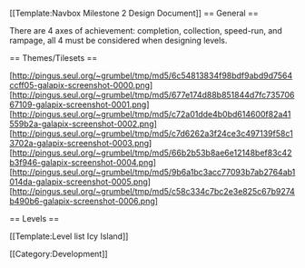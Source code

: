 [[Template:Navbox Milestone 2 Design Document]]
== General ==

There are 4 axes of achievement: completion, collection, speed-run, and rampage, all 4 must be considered when designing levels.

== Themes/Tilesets ==

[http://pingus.seul.org/~grumbel/tmp/md5/6c54813834f98bdf9abd9d7564ccff05-galapix-screenshot-0000.png]
[http://pingus.seul.org/~grumbel/tmp/md5/677e174d88b851844d7fc73570667109-galapix-screenshot-0001.png]
[http://pingus.seul.org/~grumbel/tmp/md5/c72a01dde4b0bd614600f82a41559b2a-galapix-screenshot-0002.png]
[http://pingus.seul.org/~grumbel/tmp/md5/c7d6262a3f24ce3c497139f58c13702a-galapix-screenshot-0003.png]
[http://pingus.seul.org/~grumbel/tmp/md5/66b2b53b8ae6e12148bef83c42b3f946-galapix-screenshot-0004.png]
[http://pingus.seul.org/~grumbel/tmp/md5/9b6a1bc3acc77093b7ab2764ab1014da-galapix-screenshot-0005.png]
[http://pingus.seul.org/~grumbel/tmp/md5/c58c334c7bc2e3e825c67b9274b490b6-galapix-screenshot-0006.png]

== Levels ==

[[Template:Level list Icy Island]]

[[Category:Development]]
